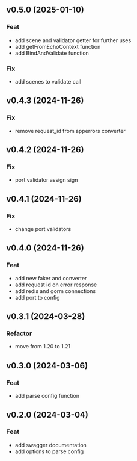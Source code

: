 ## v0.5.0 (2025-01-10)

### Feat

- add scene and validator getter for further uses
- add getFromEchoContext function
- add BindAndValidate function

### Fix

- add scenes to validate call

## v0.4.3 (2024-11-26)

### Fix

- remove request_id from apperrors converter

## v0.4.2 (2024-11-26)

### Fix

- port validator assign sign

## v0.4.1 (2024-11-26)

### Fix

- change port validators

## v0.4.0 (2024-11-26)

### Feat

- add new faker and converter
- add request id on error response
- add redis and gorm connections
- add port to config

## v0.3.1 (2024-03-28)

### Refactor

- move from 1.20 to 1.21

## v0.3.0 (2024-03-06)

### Feat

- add parse config function

## v0.2.0 (2024-03-04)

### Feat

- add swagger documentation
- add options to parse config
